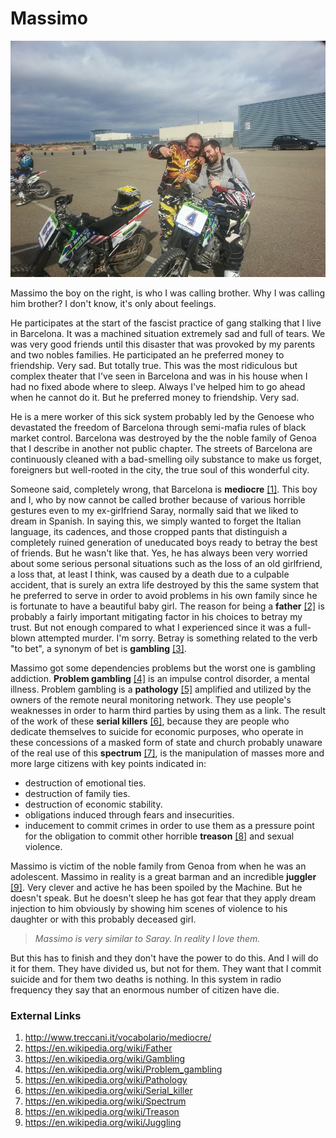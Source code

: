 # Massimo

![suca](../Images/20140208_121912.jpg)

Massimo the boy on the right, is who I was calling brother. Why I was calling him brother? I don't know, it's only about feelings. 

He participates at the start of the fascist practice of gang stalking that I live in Barcelona. It was a machined situation extremely sad and full of tears. We was very good friends until this disaster that was  provoked by my parents and two nobles families. He participated an he preferred money to friendship. Very sad. But totally true. This was the most ridiculous but complex theater that I've seen in Barcelona and was in his house  when I had no fixed abode where to sleep. Always I've helped him to go ahead when he cannot do it. But he preferred money to friendship. Very sad.

He is a mere worker of this sick system probably led by the Genoese who devastated the freedom of Barcelona through semi-mafia rules of black market control. Barcelona was destroyed by the the noble family of Genoa that I describe in another not public chapter. The streets of Barcelona are continuously cleaned with a bad-smelling oily substance to make us forget, foreigners but well-rooted in the city, the true soul of this wonderful city. 

Someone said, completely wrong, that Barcelona is **mediocre** [[1]](http://www.treccani.it/vocabolario/mediocre/). This boy and I, who by now cannot be called brother because of various horrible gestures even to my ex-girlfriend Saray, normally said that we liked to dream in Spanish. In saying this, we simply wanted to forget the Italian language, its cadences, and those cropped pants that distinguish a completely ruined generation of uneducated boys ready to betray the best of friends. But he wasn't like that. Yes, he has always been very worried about some serious personal situations such as the loss of an old girlfriend, a loss that, at least I think, was caused by a death due to a culpable accident, that is surely an extra life destroyed by this the same system that he preferred to serve in order to avoid problems in his own family since he is fortunate to have a beautiful baby girl. The reason for being a **father** [[2]](https://en.wikipedia.org/wiki/Father) is probably a fairly important mitigating factor in his choices to betray my trust. But not enough compared to what I experienced since it was a full-blown attempted murder. I'm sorry. Betray is something related to the verb "to bet", a synonym of bet is **gambling** [[3]](https://en.wikipedia.org/wiki/Gambling).

Massimo got some dependencies problems but the worst one is gambling addiction. **Problem gambling** [[4]](https://en.wikipedia.org/wiki/Problem_gambling) is an impulse control disorder, a mental illness. Problem gambling is a **pathology** [[5]](https://en.wikipedia.org/wiki/Pathology) amplified and utilized by the owners of the remote neural monitoring network. They use people's weaknesses in order to harm third parties by using them as a link. The result of the work of these **serial killers** [[6]](https://en.wikipedia.org/wiki/Serial_killer), because they are people who dedicate themselves to suicide for economic purposes, who operate in these concessions of a masked form of state and church probably unaware of the real use of this **spectrum** [[7]](https://en.wikipedia.org/wiki/Spectrum), is the manipulation of masses more and more large citizens with key points indicated in:

- destruction of emotional ties.
- destruction of family ties.
- destruction of economic stability.
- obligations induced through fears and insecurities.
- inducement to commit crimes in order to use them as a pressure point for the obligation to commit other horrible **treason** [[8]](https://en.wikipedia.org/wiki/Treason) and sexual violence.

Massimo is victim of the noble family from Genoa from when he was an adolescent. Massimo in reality is a great barman and an incredible **juggler** [[9]](https://en.wikipedia.org/wiki/Juggling). Very clever and active he has been spoiled by the Machine. But he doesn't speak. But he doesn't sleep he has got fear that they apply dream injection to him obviously by showing him scenes of violence to his daughter or with this probably deceased girl.

> *Massimo is very similar to Saray. In reality I love them.* 

But this has to finish and they don't have the power to do this. And I will do it for them. They have divided us, but not for them. They want that I commit suicide and for them  two deaths is nothing. In this system in radio frequency they say that an enormous number of citizen have die.  

### External Links

1. http://www.treccani.it/vocabolario/mediocre/
2. https://en.wikipedia.org/wiki/Father
3. https://en.wikipedia.org/wiki/Gambling
4. https://en.wikipedia.org/wiki/Problem_gambling
5. https://en.wikipedia.org/wiki/Pathology
6. https://en.wikipedia.org/wiki/Serial_killer
7. https://en.wikipedia.org/wiki/Spectrum
8. https://en.wikipedia.org/wiki/Treason
9. https://en.wikipedia.org/wiki/Juggling

